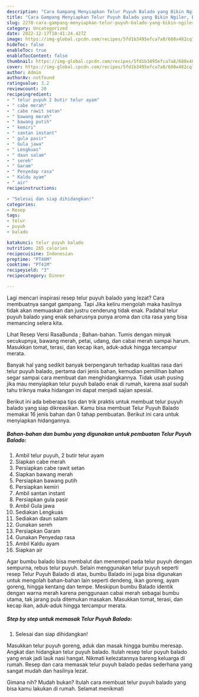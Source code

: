 ```yaml
---
description: "Cara Gampang Menyiapkan Telur Puyuh Balado yang Bikin Ngiler, Buat Buka Puasa Bikin Ngiler"
title: "Cara Gampang Menyiapkan Telur Puyuh Balado yang Bikin Ngiler, Buat Buka Puasa Bikin Ngiler"
slug: 2278-cara-gampang-menyiapkan-telur-puyuh-balado-yang-bikin-ngiler-buat-buka-puasa-bikin-ngiler
category: Uncategorized
date: 2022-12-17T10:41:24.427Z
image: https://img-global.cpcdn.com/recipes/5fd1b3495efca7a8/680x482cq70/telur-puyuh-balado-foto-resep-utama.jpg
hideToc: false
enableToc: true
enableTocContent: false
thumbnail: https://img-global.cpcdn.com/recipes/5fd1b3495efca7a8/680x482cq70/telur-puyuh-balado-foto-resep-utama.jpg
cover: https://img-global.cpcdn.com/recipes/5fd1b3495efca7a8/680x482cq70/telur-puyuh-balado-foto-resep-utama.jpg
author: Admin
authorAv: notfound
ratingvalue: 3.2
reviewcount: 20
recipeingredient:
- " telur puyuh 2 butir telur ayam"
- " cabe merah"
- " cabe rawit setan"
- " bawang merah"
- " bawang putih"
- " kemiri"
- " santan instant"
- " gula pasir"
- " Gula jawa"
- " Lengkuas"
- " daun salam"
- " sereh"
- " Garam"
- " Penyedap rasa"
- " Kaldu ayam"
- " air"
recipeinstructions:

- "Selesai dan siap dihidangkan!"
categories:
- Resep
tags:
- telur
- puyuh
- balado

katakunci: telur puyuh balado 
nutrition: 265 calories
recipecuisine: Indonesian
preptime: "PT40M"
cooktime: "PT41M"
recipeyield: "3"
recipecategory: Dinner

---
```



Lagi mencari inspirasi resep telur puyuh balado yang lezat? Cara membuatnya sangat gampang. Tapi Jika keliru mengolah maka hasilnya tidak akan memuaskan dan justru cenderung tidak enak. Padahal telur puyuh balado yang enak seharusnya punya aroma dan cita rasa yang bisa memancing selera kita.


Lihat Resep Versi RasaBunda ; Bahan-bahan. Tumis dengan minyak secukupnya, bawang merah, petai, udang, dan cabai merah sampai harum. Masukkan tomat, terasi, dan kecap ikan, aduk-aduk hingga tercampur merata.

Banyak hal yang sedikit banyak berpengaruh terhadap kualitas rasa dari telur puyuh balado, pertama dari jenis bahan, kemudian pemilihan bahan segar sampai cara membuat dan menghidangkannya. Tidak usah pusing jika mau menyiapkan telur puyuh balado enak di rumah, karena asal sudah tahu triknya maka hidangan ini dapat menjadi sajian spesial.


Berikut ini ada beberapa tips dan trik praktis untuk membuat telur puyuh balado yang siap dikreasikan. Kamu bisa membuat Telur Puyuh Balado memakai 16 jenis bahan dan 0 tahap pembuatan. Berikut ini cara untuk menyiapkan hidangannya.

<!--inarticleads1-->

##### Bahan-bahan dan bumbu yang digunakan untuk pembuatan Telur Puyuh Balado:

1. Ambil  telur puyuh, 2 butir telur ayam
1. Siapkan  cabe merah
1. Persiapkan  cabe rawit setan
1. Siapkan  bawang merah
1. Persiapkan  bawang putih
1. Persiapkan  kemiri
1. Ambil  santan instant
1. Persiapkan  gula pasir
1. Ambil  Gula jawa
1. Sediakan  Lengkuas
1. Sediakan  daun salam
1. Gunakan  sereh
1. Persiapkan  Garam
1. Gunakan  Penyedap rasa
1. Ambil  Kaldu ayam
1. Siapkan  air


Agar bumbu balado bisa membalut dan menempel pada telur puyuh dengan sempurna, rebus telur puyuh. Selain menggunakan telur puyuh seperti resep Telur Puyuh Balado di atas, bumbu Balado ini juga bisa digunakan untuk mengolah bahan-bahan lain seperti dendeng, ikan goreng, ayam goreng, hingga kentang dan tempe. Meskipun bumbu Balado identik dengan warna merah karena penggunaan cabai merah sebagai bumbu utama, tak jarang pula ditemukan masakan. Masukkan tomat, terasi, dan kecap ikan, aduk-aduk hingga tercampur merata. 

<!--inarticleads2-->

##### Step by step untuk memasak Telur Puyuh Balado:


1. Selesai dan siap dihidangkan!

Masukkan telur puyuh goreng, aduk dan masak hingga bumbu meresap. Angkat dan hidangkan telur puyuh balado. Itulah resep telur puyuh balado yang enak jadi lauk nasi hangat. Nikmati kelezatannya bareng keluarga di rumah. Resep dan cara memasak telur puyuh balado pedas sederhana yang sangat mudah dan hasilnya lezat. 

Gimana nih? Mudah bukan? Itulah cara membuat telur puyuh balado yang bisa kamu lakukan di rumah. Selamat menikmati
